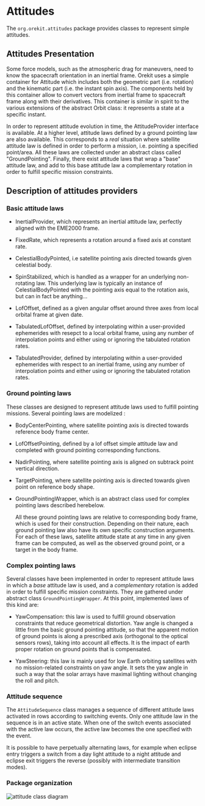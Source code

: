 <!--- Copyright 2002-2022 CS GROUP
  Licensed under the Apache License, Version 2.0 (the "License");
  you may not use this file except in compliance with the License.
  You may obtain a copy of the License at
  
    http://www.apache.org/licenses/LICENSE-2.0
  
  Unless required by applicable law or agreed to in writing, software
  distributed under the License is distributed on an "AS IS" BASIS,
  WITHOUT WARRANTIES OR CONDITIONS OF ANY KIND, either express or implied.
  See the License for the specific language governing permissions and
  limitations under the License.
-->

# Attitudes

The `org.orekit.attitudes` package provides classes to represent simple attitudes.

## Attitudes Presentation
 
Some force models, such as the atmospheric drag for maneuvers, need to
know the spacecraft orientation in an inertial frame. Orekit uses a simple
container for Attitude which includes both the geometric part (i.e. rotation) 
and the kinematic part (i.e. the instant spin axis). The components 
held by this container allow to convert vectors from inertial frame to spacecraft 
frame along with their derivatives. This container is similar in spirit to the various
extensions of the abstract Orbit class: it represents a state at a specific instant.

In order to represent attitude evolution in time, the AttitudeProvider interface 
is available. 
At a higher level, attitude laws defined by a ground pointing law are also available. 
This corresponds to a _real_ situation where satellite attitude law is defined in order
to perform a mission, i.e. pointing a specified point/area. All these laws are collected
under an abstract class called "GroundPointing".
Finally, there exist attitude laws that wrap a "base" attitude law, and add to this 
base attitude law a complementary rotation in order to fulfill specific mission constraints.

## Description of attitudes providers

### Basic attitude laws

* InertialProvider, which represents an inertial attitude law, perfectly 
  aligned with the EME2000 frame.
  
* FixedRate, which represents a rotation around a fixed axis at
  constant rate.
  
* CelestialBodyPointed, i.e satellite pointing axis directed towards given 
  celestial body.
    
* SpinStabilized, which is handled as a wrapper for an underlying
  non-rotating law. This underlying law is typically an instance
  of CelestialBodyPointed with the pointing axis equal to
  the rotation axis, but can in fact be anything...
  
* LofOffset, defined as a given angular offset around three axes from local orbital 
  frame at given date.

* TabulatedLofOffset, defined by interpolating within a user-provided ephemerides
  with resepct to a local orbital frame,  using any number of interpolation points and
  either using or ignoring the tabulated rotation rates.

* TabulatedProvider, defined by interpolating within a user-provided ephemerides
  with respect to an inertial frame,  using any number of interpolation points and
  either using or ignoring the tabulated rotation rates.

### Ground pointing laws

These classes are designed to represent attitude laws used to fulfill pointing missions.
Several pointing laws are modelized :
  
* BodyCenterPointing, where satellite pointing axis is directed towards 
  reference body frame center.
    
* LofOffsetPointing, defined by a lof offset simple attitude law 
  and completed with ground pointing corresponding functions.
    
* NadirPointing, where satellite pointing axis is aligned on subtrack 
  point vertical direction.
    
* TargetPointing, where satellite pointing axis is directed towards given 
  point on reference body shape.

* GroundPointingWrapper, which is an abstract class used for complex pointing 
  laws described herebelow.

  All these ground pointing laws are relative to corresponding body frame,
  which is used for their construction. Depending on their nature, each ground pointing 
  law also have its own specific construction arguments.
  For each of these laws, satellite attitude state at any time in any given frame 
  can be computed, as well as the observed ground point, or a target in the body frame.

### Complex pointing laws

Several classes have been implemented in order to represent attitude laws in which a
_base_ attitude law is used, and a _complementary_ rotation is added in order to fulfill specific 
mission constraints. They are gathered under abstract class `GroundPointingWrapper`.
At this point, implemented laws of this kind are:
  
* YawCompensation: this law is used to fulfill ground observation constraints
  that reduce geometrical distortion. Yaw angle is changed a little from 
  the basic ground pointing attitude, so that the apparent motion of ground points is 
  along a prescribed axis (orthogonal to the optical sensors rows), taking into account 
  all effects. It is the impact of earth proper rotation on ground points that is 
  compensated.

* YawSteering: this law is mainly used for low Earth orbiting satellites 
  with no mission-related constraints on yaw angle. It sets the yaw angle in
  such a way that the solar arrays have maximal lighting without changing the
  roll and pitch.

### Attitude sequence

The `AttitudeSequence` class manages a sequence of different attitude laws activated
in rows according to switching events. Only one attitude law in the sequence is in
an active state. When one of the switch events associated with the active law occurs,
the active law becomes the one specified with the event.

It is possible to have perpetually alternating laws, for example when eclipse entry
triggers a switch from a day light attitude to a night attitude and eclipse exit
triggers the reverse (possibly with intermediate transition modes).

### Package organization

![attitude class diagram](../images/design/attitude-class-diagram.png)
